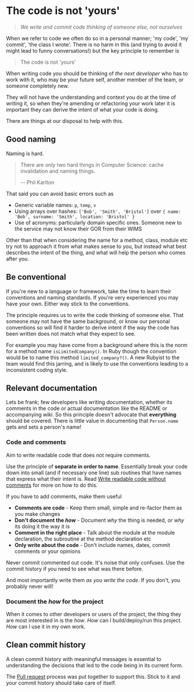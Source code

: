 # The code is not 'yours'

> *We write and commit code thinking of someone else, not ourselves*

When we refer to code we often do so in a personal manner; 'my code', 'my commit', 'the class I wrote'. There is no harm in this (and trying to avoid it might lead to funny conversations!) but the key principle to remember is

> The code is not 'yours'

When writing code you should be thinking of *the next developer* who has to work with it, who may be your future self, another member of the team, or someone completely new.

They will not have the understanding and context you do at the time of writing it, so when they're amending or refactoring your work later it is important they can derive the intent of what your code is doing.

There are things at our disposal to help with this.

## Good naming

Naming is hard.

> There are only two hard things in Computer Science: cache invalidation and naming things.
>
> -- Phil Karlton

That said you can avoid basic errors such as

- Generic variable names: `p`, `temp`, `v`
- Using arrays over hashes: `['Bob', 'Smith', 'Bristol']` over `{ name: 'Bob', surname: 'Smith', location: 'Bristol' }`
- Use of acronyms: particularly domain specific ones. Someone new to the service may not know their GOR from their WIMS

Other than that when considering the name for a method, class, module etc try not to approach it from what makes sense to you, but instead what best describes the intent of the thing, and what will help the person who comes after you.

## Be conventional

If you're new to a language or framework, take the time to learn their conventions and naming standards. If you're very experienced you may have your own. Either way stick to the conventions.

The principle requires us to write the code thinking of someone else. That someone may not have the same background, or know our personal conventions so will find it harder to derive intent if the way the code has been written does not match what they expect to see.

For example you may have come from a background where this is the norm for a method name `isLimitedCompany()`. In Ruby though the convention would be to name this method `limited_company?()`. A new Rubyist to the team would find this jarring, and is likely to use the conventions leading to a inconsistent coding style.

## Relevant documentation

Lets be frank; few developers like writing documentation, whether its comments in the code or actual documentation like the README or accompanying wiki. So this principle doesn't advocate that **everything** should be covered. There is little value in documenting that `Person.name` gets and sets a person's name!

### Code and comments

Aim to write readable code that does not require comments.

Use the principle of **separate in order to name**. Essentially break your code down into small (and if necessary one line) sub routines that have names that express what their intent is. Read [Write readable code without comments](http://www.wikihow.com/Write-Readable-Code-Without-Comments) for more on how to do this.

If you have to add comments, make them useful

- **Comments are code** - Keep them small, simple and re-factor them as you make changes
- **Don't document the _how_** - Document *why* the thing is needed, or *why* its doing it the way it is
- **Comment in the right place** - Talk about the module at the module declaration, the subroutine at the method declaration etc
- **Only write about the code** - Don't include names, dates, commit comments or your opinions

Never commit commented out code. It's noise that only confuses. Use the commit history if you need to see what was there before.

And most importantly write them *as you write the code*. If you don't, you probably never will!

### Document the *how* for the project

When it comes to other developers or users of the project, the thing they are most interested in is the *how*. *How* can I build/deploy/run this project. *How* can I use it in my own work.

## Clean commit history

A clean commit history with meaningful messages is essential to understanding the decisions that led to the code being in its current form.

The [Pull request](/process/pull_request.md) process was put together to support this. Stick to it and your commit history should take care of itself.
